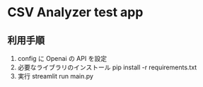 # CSV Analyzer test app

## 利用手順
1. config に Openai の API を設定
2. 必要なライブラリのインストール
   pip install -r requirements.txt
3. 実行
    streamlit run main.py 

